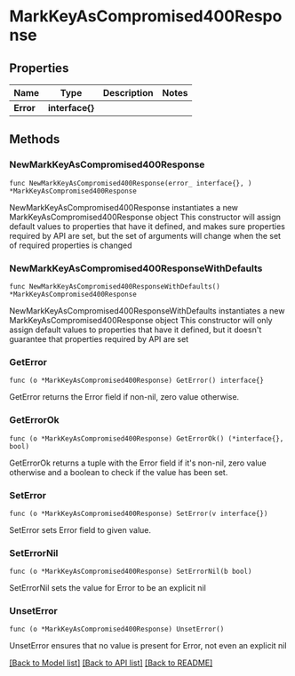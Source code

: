 # MarkKeyAsCompromised400Response

## Properties

Name | Type | Description | Notes
------------ | ------------- | ------------- | -------------
**Error** | **interface{}** |  | 

## Methods

### NewMarkKeyAsCompromised400Response

`func NewMarkKeyAsCompromised400Response(error_ interface{}, ) *MarkKeyAsCompromised400Response`

NewMarkKeyAsCompromised400Response instantiates a new MarkKeyAsCompromised400Response object
This constructor will assign default values to properties that have it defined,
and makes sure properties required by API are set, but the set of arguments
will change when the set of required properties is changed

### NewMarkKeyAsCompromised400ResponseWithDefaults

`func NewMarkKeyAsCompromised400ResponseWithDefaults() *MarkKeyAsCompromised400Response`

NewMarkKeyAsCompromised400ResponseWithDefaults instantiates a new MarkKeyAsCompromised400Response object
This constructor will only assign default values to properties that have it defined,
but it doesn't guarantee that properties required by API are set

### GetError

`func (o *MarkKeyAsCompromised400Response) GetError() interface{}`

GetError returns the Error field if non-nil, zero value otherwise.

### GetErrorOk

`func (o *MarkKeyAsCompromised400Response) GetErrorOk() (*interface{}, bool)`

GetErrorOk returns a tuple with the Error field if it's non-nil, zero value otherwise
and a boolean to check if the value has been set.

### SetError

`func (o *MarkKeyAsCompromised400Response) SetError(v interface{})`

SetError sets Error field to given value.


### SetErrorNil

`func (o *MarkKeyAsCompromised400Response) SetErrorNil(b bool)`

 SetErrorNil sets the value for Error to be an explicit nil

### UnsetError
`func (o *MarkKeyAsCompromised400Response) UnsetError()`

UnsetError ensures that no value is present for Error, not even an explicit nil

[[Back to Model list]](../README.md#documentation-for-models) [[Back to API list]](../README.md#documentation-for-api-endpoints) [[Back to README]](../README.md)


